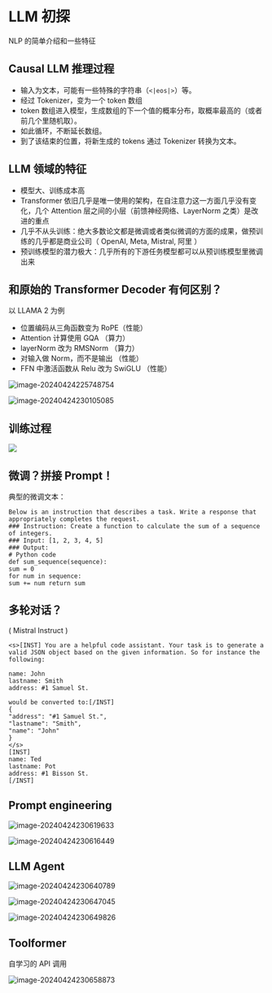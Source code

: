 # LLM 初探

NLP 的简单介绍和一些特征

## Causal LLM 推理过程

- 输入为文本，可能有一些特殊的字符串（`<|eos|>`）等。
- 经过 Tokenizer，变为一个 token 数组
- token 数组进入模型，生成数组的下一个值的概率分布，取概率最高的（或者前几个里随机取）。
- 如此循环，不断延长数组。
- 到了该结束的位置，将新生成的 tokens 通过 Tokenizer 转换为文本。

## LLM 领域的特征

- 模型大、训练成本高
- Transformer 依旧几乎是唯一使用的架构，在自注意力这一方面几乎没有变化，几个 Attention 层之间的小层（前馈神经网络、LayerNorm 之类）是改进的重点
- 几乎不从头训练：绝大多数论文都是微调或者类似微调的方面的成果，做预训练的几乎都是商业公司（ OpenAI, Meta, Mistral, 阿里 ）
- 预训练模型的潜力极大：几乎所有的下游任务模型都可以从预训练模型里微调出来

## 和原始的 Transformer Decoder 有何区别？

以 LLAMA 2 为例

- 位置编码从三角函数变为 RoPE（性能）
- Attention 计算使用 GQA （算力）
- layerNorm 改为 RMSNorm （算力）
- 对输入做 Norm，而不是输出 （性能）
- FFN 中激活函数从 Relu 改为 SwiGLU （性能）

![image-20240424225748754](./image-20240424225748754.png)

![image-20240424230105085](./image-20240424230105085.png)

## 训练过程

![](./train.png)

## 微调？拼接 Prompt！

典型的微调文本：

```
Below is an instruction that describes a task. Write a response that appropriately completes the request. 
### Instruction: Create a function to calculate the sum of a sequence of integers. 
### Input: [1, 2, 3, 4, 5] 
### Output: 
# Python code 
def sum_sequence(sequence): 
sum = 0
for num in sequence: 
sum += num return sum
```

## 多轮对话？

( Mistral Instruct )

```
<s>[INST] You are a helpful code assistant. Your task is to generate a valid JSON object based on the given information. So for instance the following:

name: John
lastname: Smith
address: #1 Samuel St.

would be converted to:[/INST]
{
"address": "#1 Samuel St.",
"lastname": "Smith",
"name": "John"
}
</s>
[INST]
name: Ted
lastname: Pot
address: #1 Bisson St.
[/INST]
```

## Prompt engineering

![image-20240424230619633](./image-20240424230619633.png)

![image-20240424230616449](./image-20240424230616449.png)

## LLM Agent

![image-20240424230640789](./image-20240424230640789.png)

![image-20240424230647045](./image-20240424230647045.png)

![image-20240424230649826](./image-20240424230649826.png)

## Toolformer

自学习的 API 调用

![image-20240424230658873](./image-20240424230658873.png)